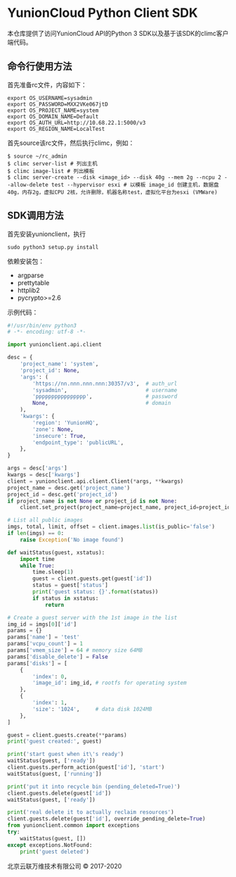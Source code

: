 YunionCloud Python Client SDK
===================================


本仓库提供了访问YunionCloud API的Python 3 SDK以及基于该SDK的climc客户端代码。


命令行使用方法
---------------


首先准备rc文件，内容如下：

    export OS_USERNAME=sysadmin
    export OS_PASSWORD=MXX2VKe067jtD
    export OS_PROJECT_NAME=system
    export OS_DOMAIN_NAME=Default
    export OS_AUTH_URL=http://10.68.22.1:5000/v3
    export OS_REGION_NAME=LocalTest


首先source该rc文件，然后执行climc，例如：

    $ source ~/rc_admin
    $ climc server-list # 列出主机
    $ climc image-list # 列出模板
    $ climc server-create --disk <image_id> --disk 40g --mem 2g --ncpu 2 --allow-delete test --hypervisor esxi # 以模板 image_id 创建主机，数据盘40g，内存2g，虚拟CPU 2核，允许删除，机器名称test，虚拟化平台为esxi (VMWare)


SDK调用方法
----------------

首先安装yunionclient，执行

    sudo python3 setup.py install

依赖安装包：

* argparse
* prettytable
* httplib2
* pycrypto>=2.6

示例代码：

```python
#!/usr/bin/env python3
# -*- encoding: utf-8 -*-

import yunionclient.api.client

desc = {
    'project_name': 'system',
    'project_id': None,
    'args': (
        'https://nn.nnn.nnn.nnn:30357/v3',  # auth_url
        'sysadmin',                         # username
        'pppppppppppppppp',                 # password
        None,                               # domain
    ),
    'kwargs': {
        'region': 'YunionHQ',
        'zone': None,
        'insecure': True,
        'endpoint_type': 'publicURL',
    },
}

args = desc['args']
kwargs = desc['kwargs']
client = yunionclient.api.client.Client(*args, **kwargs)
project_name = desc.get('project_name')
project_id = desc.get('project_id')
if project_name is not None or project_id is not None:
    client.set_project(project_name=project_name, project_id=project_id)

# List all public images
imgs, total, limit, offset = client.images.list(is_public='false')
if len(imgs) == 0:
    raise Exception('No image found')

def waitStatus(guest, xstatus):
	import time
	while True:
		time.sleep(1)
		guest = client.guests.get(guest['id'])
		status = guest['status']
		print('guest status: {}'.format(status))
		if status in xstatus:
			return

# Create a guest server with the 1st image in the list
img_id = imgs[0]['id']
params = {}
params['name'] = 'test'
params['vcpu_count'] = 1
params['vmem_size'] = 64 # memory size 64MB
params['disable_delete'] = False
params['disks'] = [
    {
        'index': 0,
        'image_id': img_id,	# rootfs for operating system
    },
    {
        'index': 1,
        'size': '1024',		# data disk 1024MB
    },
]

guest = client.guests.create(**params)
print('guest created:', guest)

print('start guest when it\'s ready')
waitStatus(guest, ['ready'])
client.guests.perform_action(guest['id'], 'start')
waitStatus(guest, ['running'])

print('put it into recycle bin (pending_deleted=True)')
client.guests.delete(guest['id'])
waitStatus(guest, ['ready'])

print('real delete it to actually reclaim resources')
client.guests.delete(guest['id'], override_pending_delete=True)
from yunionclient.common import exceptions
try:
	waitStatus(guest, [])
except exceptions.NotFound:
	print('guest deleted')
```

北京云联万维技术有限公司 © 2017-2020
